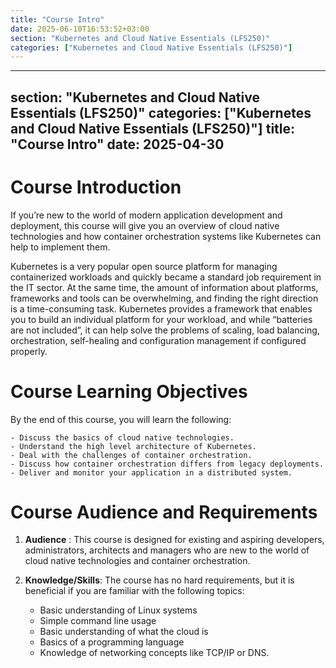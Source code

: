 ```yaml
---
title: "Course Intro"
date: 2025-06-10T16:53:52+03:00
section: "Kubernetes and Cloud Native Essentials (LFS250)"
categories: ["Kubernetes and Cloud Native Essentials (LFS250)"]
---
```

---
section: "Kubernetes and Cloud Native Essentials (LFS250)"
categories: ["Kubernetes and Cloud Native Essentials (LFS250)"]
title: "Course Intro"
date: 2025-04-30
---
# Course Introduction

If you’re new to the world of modern application development and deployment, this course will give you an overview of cloud native technologies and how container orchestration systems like Kubernetes can help to implement them.

Kubernetes is a very popular open source platform for managing containerized workloads and quickly became a standard job requirement in the IT sector. At the same time, the amount of information about platforms, frameworks and tools can be overwhelming, and finding the right direction is a time-consuming task. Kubernetes provides a framework that enables you to build an individual platform for your workload, and while “batteries are not included”, it can help solve the problems of scaling, load balancing, orchestration, self-healing and configuration management if configured properly.

# Course Learning Objectives

By the end of this course, you will learn the following:

	- Discuss the basics of cloud native technologies.
	- Understand the high level architecture of Kubernetes.
	- Deal with the challenges of container orchestration.
	- Discuss how container orchestration differs from legacy deployments.
	- Deliver and monitor your application in a distributed system.

# Course Audience and Requirements

1.  **Audience** : This course is designed for existing and aspiring developers, administrators, architects and managers who are new to the world of cloud native technologies and container orchestration.
2. **Knowledge/Skills**:  The course has no hard requirements, but it is beneficial if you are familiar with the following topics:

	- Basic understanding of Linux systems
	- Simple command line usage
	- Basic understanding of what the cloud is
	- Basics of a programming language
	- Knowledge of networking concepts like TCP/IP or DNS.

